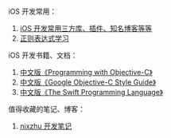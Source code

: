 #

iOS 开发常用：

1. [iOS 开发常用三方库、插件、知名博客等等][awesome-ios]
1. [正则表达式学习][learn-regex]

[learn-regex]: https://github.com/ziishaned/learn-regex/blob/master/translations/README-cn.md

[awesome-ios]: https://github.com/Tim9Liu9/TimLiu-iOS

iOS 开发书籍、文档：

1. [中文版《Programming with Objective-C》][ObjC]
1. [中文版《Google Objective-C Style Guide》][ObjC 风格指南]
1. [中文版《The Swift Programming Language》][Swift]

[ObjC]: http://www.bczl.xyz/objc/doc-zh/
[ObjC 风格指南]: https://zh-google-styleguide.readthedocs.io/en/latest/google-objc-styleguide/contents/
[Swift]: https://gitbook.swiftgg.team/swift/

值得收藏的笔记、博客：

1. [nixzhu 开发笔记][nixzhu]

[nixzhu]: https://github.com/nixzhu/dev-blog
